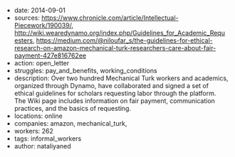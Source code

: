 - date: 2014-09-01
- sources: https://www.chronicle.com/article/Intellectual-Piecework/190039/, http://wiki.wearedynamo.org/index.php/Guidelines_for_Academic_Requesters, https://medium.com/@niloufar_s/the-guidelines-for-ethical-research-on-amazon-mechanical-turk-researchers-care-about-fair-payment-427e816762ee
- action: open_letter
- struggles: pay_and_benefits, working_conditions
- description: Over two hundred Mechanical Turk workers and academics, organized through Dynamo, have collaborated and signed a set of ethical guidelines for scholars requesting labor through the platform. The Wiki page includes information on fair payment, communication practices, and the basics of requesting.
- locations: online
- companies: amazon, mechanical_turk,
- workers: 262
- tags: informal_workers
- author: nataliyaned
